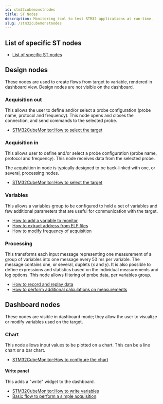 ```yaml
---
id: stm32cubemonstnodes
title: ST Nodes
description: Monitoring tool to test STM32 applications at run-time.
slug: /stm32cubemonstnodes
---
```


## List of specific ST nodes

- [List of specific ST nodes](https://wiki.st.com/stm32mcu/wiki/STM32CubeMonitor:List_of_specific_ST_nodes)

## Design nodes
These nodes are used to create flows from target to variable, rendered in dashboard view. Design nodes are not visible on the dashboard. 

### Acquisition out
This allows the user to define and/or select a probe configuration (probe name, protocol and frequency). This node opens and closes the connection, and send commands to the selected probe.

- [STM32CubeMonitor:How to select the target](https://wiki.st.com/stm32mcu/wiki/STM32CubeMonitor:How_to_select_the_target) 

### Acquisition in
This allows user to define and/or select a probe configuration (probe name, protocol and frequency). This node receives data from the selected probe.

The acquisition in node is typically designed to be back-linked with one, or several, processing nodes.

- [STM32CubeMonitor:How to select the target](https://wiki.st.com/stm32mcu/wiki/STM32CubeMonitor:How_to_select_the_target)  
### Variables

This allows a variables group to be configured to hold a set of variables and few additional parameters that are useful for communication with the target.

- [How to add a variable to monitor](https://wiki.st.com/stm32mcu/wiki/STM32CubeMonitor:How_to_add_a_variable_to_monitor)
- [How to extract address from ELF files](https://wiki.st.com/stm32mcu/wiki/STM32CubeMonitor:How_to_extract_address_from_ELF_files)
- [How to modify frequency of acquisition](https://wiki.st.com/stm32mcu/wiki/STM32CubeMonitor:How_to_modify_frequency_of_acquisition)

### Processing

This transforms each input message representing one measurement of a group of variables into one message every 50 ms per variable. The message contains one, or several, duplets (x and y). It is also possible to define expressions and statistics based on the individual measurements and log options. This node allows filtering of probe data, per variables group.

- [How to record and replay data](https://wiki.st.com/stm32mcu/wiki/STM32CubeMonitor:How_to_record_and_replay_data)
- [How to perform additional calculations on measurements](https://wiki.st.com/stm32mcu/wiki/STM32CubeMonitor:How_to_perform_additional_calculations_on_measurements)

## Dashboard nodes

These nodes are visible in dashboard mode; they allow the user to visualize or modify variables used on the target. 

### Chart
This node allows input values to be plotted on a chart. This can be a line chart or a bar chart.

- [STM32CubeMonitor:How to configure the chart](https://wiki.st.com/stm32mcu/wiki/STM32CubeMonitor:How_to_configure_the_chart)  

#### Write panel

This adds a "write" widget to the dashboard. 

- [STM32CubeMonitor:How to write variables](https://wiki.st.com/stm32mcu/wiki/STM32CubeMonitor:How_to_write_variables)
- [Basic flow to perform a simple acquisition](https://wiki.st.com/stm32mcu/wiki/STM32CubeMonitor:Basic_flow_to_perform_a_simple_acquisition)